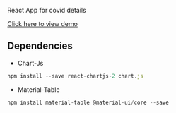 React App for covid details

[Click here to view demo](https://covid-19info1.netlify.app/)


## Dependencies
* Chart-Js
```javascript
npm install --save react-chartjs-2 chart.js
```
* Material-Table
```javascript
npm install material-table @material-ui/core --save
```
